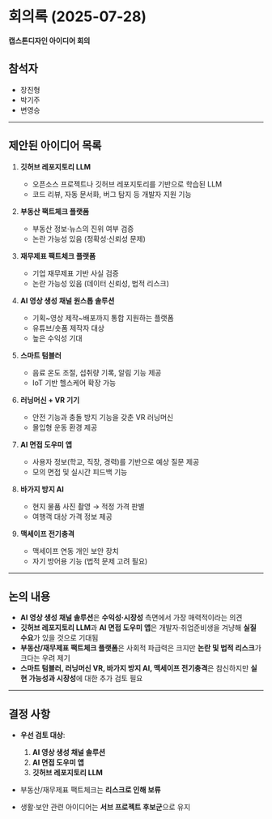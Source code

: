 # 회의록 (2025-07-28)  
**캡스톤디자인 아이디어 회의**

## 참석자
- 장진형
- 박기주
- 변영승

---

## 제안된 아이디어 목록

1. **깃허브 레포지토리 LLM**
   - 오픈소스 프로젝트나 깃허브 레포지토리를 기반으로 학습된 LLM
   - 코드 리뷰, 자동 문서화, 버그 탐지 등 개발자 지원 기능

2. **부동산 팩트체크 플랫폼**
   - 부동산 정보·뉴스의 진위 여부 검증
   - 논란 가능성 있음 (정확성·신뢰성 문제)

3. **재무제표 팩트체크 플랫폼**
   - 기업 재무제표 기반 사실 검증
   - 논란 가능성 있음 (데이터 신뢰성, 법적 리스크)

4. **AI 영상 생성 채널 원스톱 솔루션**
   - 기획~영상 제작~배포까지 통합 지원하는 플랫폼
   - 유튜브/숏폼 제작자 대상
   - 높은 수익성 기대

5. **스마트 텀블러**
   - 음료 온도 조절, 섭취량 기록, 알림 기능 제공
   - IoT 기반 헬스케어 확장 가능

6. **러닝머신 + VR 기기**
   - 안전 기능과 충돌 방지 기능을 갖춘 VR 러닝머신
   - 몰입형 운동 환경 제공

7. **AI 면접 도우미 앱**
   - 사용자 정보(학교, 직장, 경력)를 기반으로 예상 질문 제공
   - 모의 면접 및 실시간 피드백 기능

8. **바가지 방지 AI**
   - 현지 물품 사진 촬영 → 적정 가격 판별
   - 여행객 대상 가격 정보 제공

9. **맥세이프 전기충격**
   - 맥세이프 연동 개인 보안 장치
   - 자기 방어용 기능 (법적 문제 고려 필요)

---

## 논의 내용
- **AI 영상 생성 채널 솔루션**은 **수익성·시장성** 측면에서 가장 매력적이라는 의견  
- **깃허브 레포지토리 LLM**과 **AI 면접 도우미 앱**은 개발자·취업준비생을 겨냥해 **실질 수요**가 있을 것으로 기대됨  
- **부동산/재무제표 팩트체크 플랫폼**은 사회적 파급력은 크지만 **논란 및 법적 리스크**가 크다는 우려 제기  
- **스마트 텀블러, 러닝머신 VR, 바가지 방지 AI, 맥세이프 전기충격**은 참신하지만 **실현 가능성과 시장성**에 대한 추가 검토 필요  

---

## 결정 사항
- **우선 검토 대상**:  
  1) **AI 영상 생성 채널 솔루션**  
  2) **AI 면접 도우미 앱**  
  3) **깃허브 레포지토리 LLM**  

- 부동산/재무제표 팩트체크는 **리스크로 인해 보류**  
- 생활·보안 관련 아이디어는 **서브 프로젝트 후보군**으로 유지
